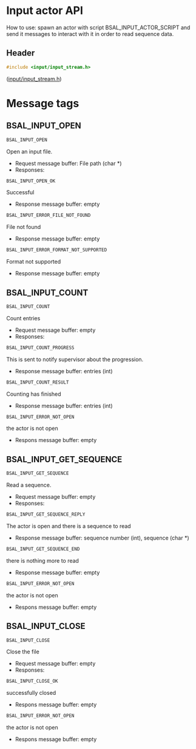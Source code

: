 # Input actor API

How to use: spawn an actor with script BSAL_INPUT_ACTOR_SCRIPT
and send it messages to interact with it in order to read sequence data.

## Header

```C
#include <input/input_stream.h>
```

([input/input_stream.h](../input/input_stream.h))

# Message tags

## BSAL_INPUT_OPEN

```C
BSAL_INPUT_OPEN
```

Open an input file.

- Request message buffer: File path (char *)
- Responses:

```C
BSAL_INPUT_OPEN_OK
```

Successful
- Response message buffer: empty

```C
BSAL_INPUT_ERROR_FILE_NOT_FOUND
```

File not found
- Response message buffer: empty

```C
BSAL_INPUT_ERROR_FORMAT_NOT_SUPPORTED
```

Format not supported
- Response message buffer: empty

## BSAL_INPUT_COUNT

```C
BSAL_INPUT_COUNT
```

Count entries

- Request message buffer: empty
- Responses:

```C
BSAL_INPUT_COUNT_PROGRESS
```

This is sent to notify supervisor about the progression.
- Response message buffer: entries (int)

```C
BSAL_INPUT_COUNT_RESULT
```

Counting has finished
- Response message buffer: entries (int)

```C
BSAL_INPUT_ERROR_NOT_OPEN
```

the actor is not open
- Respons message buffer: empty



## BSAL_INPUT_GET_SEQUENCE

```C
BSAL_INPUT_GET_SEQUENCE
```

Read a sequence.

- Request message buffer: empty
- Responses:

```C
BSAL_INPUT_GET_SEQUENCE_REPLY
```

The actor is open and there is a sequence to read
- Response message buffer: sequence number (int), sequence (char *)


```C
BSAL_INPUT_GET_SEQUENCE_END
```

there is nothing more to read
- Response message buffer: empty

```C
BSAL_INPUT_ERROR_NOT_OPEN
```

the actor is not open
- Respons message buffer: empty

## BSAL_INPUT_CLOSE

```C
BSAL_INPUT_CLOSE
```
Close the file

- Request message buffer: empty
- Responses:

```C
BSAL_INPUT_CLOSE_OK
```

successfully closed
- Respons message buffer: empty


```C
BSAL_INPUT_ERROR_NOT_OPEN
```

the actor is not open
- Respons message buffer: empty


